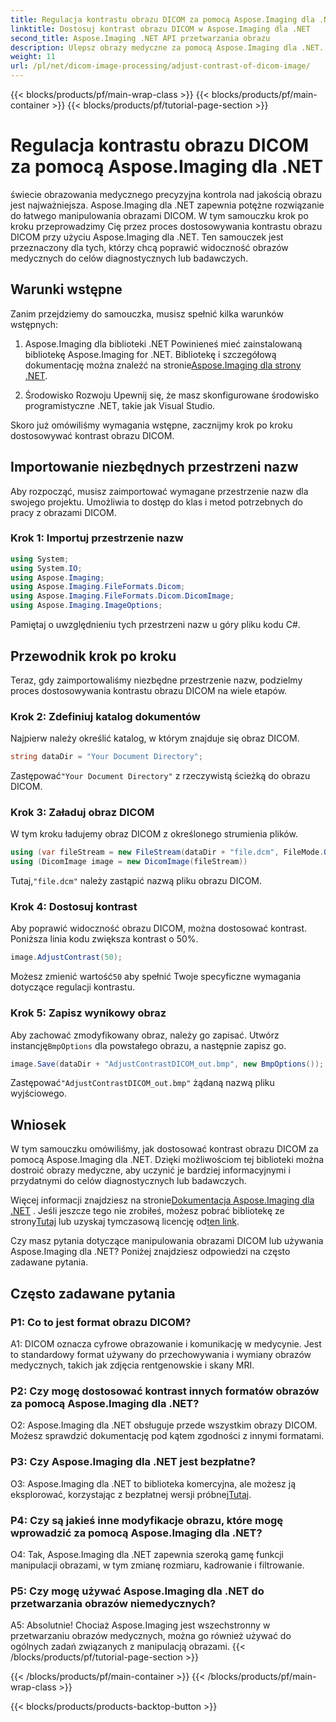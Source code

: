 ```yaml
---
title: Regulacja kontrastu obrazu DICOM za pomocą Aspose.Imaging dla .NET
linktitle: Dostosuj kontrast obrazu DICOM w Aspose.Imaging dla .NET
second_title: Aspose.Imaging .NET API przetwarzania obrazu
description: Ulepsz obrazy medyczne za pomocą Aspose.Imaging dla .NET. Dostosuj kontrast obrazu DICOM w prostych krokach.
weight: 11
url: /pl/net/dicom-image-processing/adjust-contrast-of-dicom-image/
---
```


{{< blocks/products/pf/main-wrap-class >}}
{{< blocks/products/pf/main-container >}}
{{< blocks/products/pf/tutorial-page-section >}}

# Regulacja kontrastu obrazu DICOM za pomocą Aspose.Imaging dla .NET

świecie obrazowania medycznego precyzyjna kontrola nad jakością obrazu jest najważniejsza. Aspose.Imaging dla .NET zapewnia potężne rozwiązanie do łatwego manipulowania obrazami DICOM. W tym samouczku krok po kroku przeprowadzimy Cię przez proces dostosowywania kontrastu obrazu DICOM przy użyciu Aspose.Imaging dla .NET. Ten samouczek jest przeznaczony dla tych, którzy chcą poprawić widoczność obrazów medycznych do celów diagnostycznych lub badawczych. 

## Warunki wstępne

Zanim przejdziemy do samouczka, musisz spełnić kilka warunków wstępnych:

1. Aspose.Imaging dla biblioteki .NET
 Powinieneś mieć zainstalowaną bibliotekę Aspose.Imaging for .NET. Bibliotekę i szczegółową dokumentację można znaleźć na stronie[Aspose.Imaging dla strony .NET](https://reference.aspose.com/imaging/net/).

2. Środowisko Rozwoju
Upewnij się, że masz skonfigurowane środowisko programistyczne .NET, takie jak Visual Studio.

Skoro już omówiliśmy wymagania wstępne, zacznijmy krok po kroku dostosowywać kontrast obrazu DICOM.

## Importowanie niezbędnych przestrzeni nazw

Aby rozpocząć, musisz zaimportować wymagane przestrzenie nazw dla swojego projektu. Umożliwia to dostęp do klas i metod potrzebnych do pracy z obrazami DICOM.

### Krok 1: Importuj przestrzenie nazw

```csharp
using System;
using System.IO;
using Aspose.Imaging;
using Aspose.Imaging.FileFormats.Dicom;
using Aspose.Imaging.FileFormats.Dicom.DicomImage;
using Aspose.Imaging.ImageOptions;
```

Pamiętaj o uwzględnieniu tych przestrzeni nazw u góry pliku kodu C#.

## Przewodnik krok po kroku

Teraz, gdy zaimportowaliśmy niezbędne przestrzenie nazw, podzielmy proces dostosowywania kontrastu obrazu DICOM na wiele etapów.

### Krok 2: Zdefiniuj katalog dokumentów

Najpierw należy określić katalog, w którym znajduje się obraz DICOM.

```csharp
string dataDir = "Your Document Directory";
```

 Zastępować`"Your Document Directory"` z rzeczywistą ścieżką do obrazu DICOM.

### Krok 3: Załaduj obraz DICOM

W tym kroku ładujemy obraz DICOM z określonego strumienia plików.

```csharp
using (var fileStream = new FileStream(dataDir + "file.dcm", FileMode.Open, FileAccess.Read))
using (DicomImage image = new DicomImage(fileStream))
```

 Tutaj,`"file.dcm"` należy zastąpić nazwą pliku obrazu DICOM.

### Krok 4: Dostosuj kontrast

Aby poprawić widoczność obrazu DICOM, można dostosować kontrast. Poniższa linia kodu zwiększa kontrast o 50%.

```csharp
image.AdjustContrast(50);
```

 Możesz zmienić wartość`50` aby spełnić Twoje specyficzne wymagania dotyczące regulacji kontrastu.

### Krok 5: Zapisz wynikowy obraz

 Aby zachować zmodyfikowany obraz, należy go zapisać. Utwórz instancję`BmpOptions` dla powstałego obrazu, a następnie zapisz go.

```csharp
image.Save(dataDir + "AdjustContrastDICOM_out.bmp", new BmpOptions());
```

 Zastępować`"AdjustContrastDICOM_out.bmp"` żądaną nazwą pliku wyjściowego.

## Wniosek

W tym samouczku omówiliśmy, jak dostosować kontrast obrazu DICOM za pomocą Aspose.Imaging dla .NET. Dzięki możliwościom tej biblioteki można dostroić obrazy medyczne, aby uczynić je bardziej informacyjnymi i przydatnymi do celów diagnostycznych lub badawczych.

 Więcej informacji znajdziesz na stronie[Dokumentacja Aspose.Imaging dla .NET](https://reference.aspose.com/imaging/net/) . Jeśli jeszcze tego nie zrobiłeś, możesz pobrać bibliotekę ze strony[Tutaj](https://releases.aspose.com/imaging/net/) lub uzyskaj tymczasową licencję od[ten link](https://purchase.aspose.com/temporary-license/).

Czy masz pytania dotyczące manipulowania obrazami DICOM lub używania Aspose.Imaging dla .NET? Poniżej znajdziesz odpowiedzi na często zadawane pytania.

## Często zadawane pytania

### P1: Co to jest format obrazu DICOM?

A1: DICOM oznacza cyfrowe obrazowanie i komunikację w medycynie. Jest to standardowy format używany do przechowywania i wymiany obrazów medycznych, takich jak zdjęcia rentgenowskie i skany MRI.

### P2: Czy mogę dostosować kontrast innych formatów obrazów za pomocą Aspose.Imaging dla .NET?

O2: Aspose.Imaging dla .NET obsługuje przede wszystkim obrazy DICOM. Możesz sprawdzić dokumentację pod kątem zgodności z innymi formatami.

### P3: Czy Aspose.Imaging dla .NET jest bezpłatne?

 O3: Aspose.Imaging dla .NET to biblioteka komercyjna, ale możesz ją eksplorować, korzystając z bezpłatnej wersji próbnej[Tutaj](https://releases.aspose.com/).

### P4: Czy są jakieś inne modyfikacje obrazu, które mogę wprowadzić za pomocą Aspose.Imaging dla .NET?

O4: Tak, Aspose.Imaging dla .NET zapewnia szeroką gamę funkcji manipulacji obrazami, w tym zmianę rozmiaru, kadrowanie i filtrowanie.

### P5: Czy mogę używać Aspose.Imaging dla .NET do przetwarzania obrazów niemedycznych?

A5: Absolutnie! Chociaż Aspose.Imaging jest wszechstronny w przetwarzaniu obrazów medycznych, można go również używać do ogólnych zadań związanych z manipulacją obrazami.
{{< /blocks/products/pf/tutorial-page-section >}}

{{< /blocks/products/pf/main-container >}}
{{< /blocks/products/pf/main-wrap-class >}}

{{< blocks/products/products-backtop-button >}}
